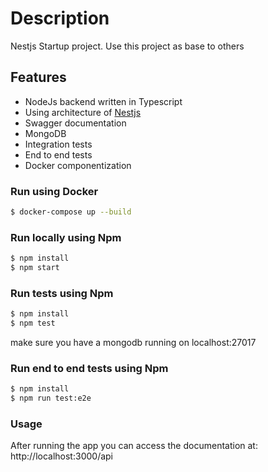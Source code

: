# Description
Nestjs Startup project. Use this project as base to others

## Features
- NodeJs backend written in Typescript
- Using architecture of <a href="http://nodejs.com" target="blank">Nestjs</a> 
- Swagger documentation
- MongoDB
- Integration tests
- End to end tests
- Docker componentization

### Run using Docker
```bash
$ docker-compose up --build
``` 

### Run locally using Npm
```bash
$ npm install 
$ npm start
```

### Run tests using Npm
```bash
$ npm install
$ npm test
``` 
make sure you have a mongodb running on localhost:27017

### Run end to end tests using Npm
```bash
$ npm install
$ npm run test:e2e
``` 

### Usage
After running the app you can access the documentation at: http://localhost:3000/api
